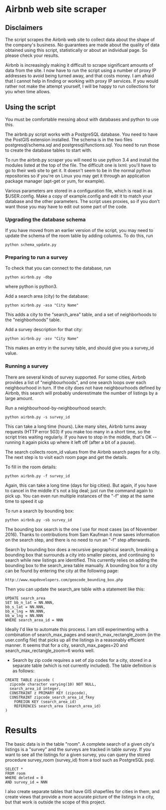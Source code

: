 # Airbnb web site scraper

## Disclaimers

The script scrapes the Airbnb web site to collect data about the shape of the company's business. No guarantees are made about the quality of data obtained using this script, statistically or about an individual page. So please check your results.

Airbnb is increasingly making it difficult to scrape significant amounts of data from the site. I now have to run the script using a number of proxy IP addresses to avoid being turned away, and that costs money. I am afraid that I cannot help in finding or working with proxy IP services. If you would rather not make the attempt yourself, I will be happy to run collections for you when time allows.

## Using the script

You must be comfortable messing about with databases and python to use this.

The airbnb.py script works with a PostgreSQL database. You need to have the PostGIS extension installed. The schema is in the two files postgresql/schema.sql and postgresql/functions.sql. You need to run those to create the database tables to start with.

To run the airbnb.py scraper you will need to use python 3.4 and install the modules listed at the top of the file. The difficult one is lxml: you'll have to go to their web site to get it. It doesn't seem to be in the normal python repositories so if you're on Linux you may get it through an application package manager (apt-get or yum, for example).

Various parameters are stored in a configuration file, which is read in as \$USER.config. Make a copy of example.config and edit it to match your database and the other parameters. The script uses proxies, so if you don't want those you may have to edit out some part of the code.

### Upgrading the database schema

If you have moved from an earlier version of the script, you may need to 
update the schema of the room table by adding columns. To do this, run 

    python schema_update.py

### Preparing to run a survey

To check that you can connect to the database, run

    python airbnb.py -dbp

where python is python3.

Add a search area (city) to the database:

    python airbnb.py -asa "City Name"

This adds a city to the "search_area" table, and a set of neighborhoods to the "neighborhoods" table.

Add a survey description for that city:

    python airbnb.py -asv "City Name"

This makes an entry in the survey table, and should give you a survey_id value.

### Running a survey 

There are several kinds of survey supported. For some cities, Airbnb provides a list of "neighbourhoods", and one search loops over each neighbourhood in turn. If the city does not have neighbourhoods defined by Airbnb, this search will probably underestimate the number of listings by a large amount.

Run a neighbourhood-by-neighbourhood search:

    python airbnb.py -s survey_id

This can take a long time (hours). Like many sites, Airbnb turns away requests (HTTP error 503) if you make too many in a short time, so the script tries waiting regularly. If you have to stop in the middle, that's OK -- running it again picks up where it left off (after a bit of a pause).

The search collects room_id values from the Airbnb search pages for a city. The next step is to visit each room page and get the details.

To fill in the room details:

    python airbnb.py -f survey_id

Again, this can take a long time (days for big cities). But again, if you have to cancel in the middle it's not a big deal; just run the command again to pick up. You can even run multiple instances of the "-f" step at the same time to speed it up

To run a search by bounding box:

    python airbnb.py -sb survey_id

The bounding box search is the one I use for most cases (as of November 2016).
Thanks to contributions from Sam Kaufman it now saves information on the search step, and there is no need to run an "-f" step afterwards.

Search by bounding box does a recursive geographical search, breaking a bounding box that surrounds a city into smaller pieces, and continuing to search while new listings are identified. This currently relies on adding the bounding box to the search_area table manually. A bounding box for a city can be found by entering the city at the following page:

    http://www.mapdevelopers.com/geocode_bounding_box.php

Then you can update the search_are table with a statement like this:

```
UPDATE search_area
SET bb_n_lat = NN.NNN,
bb_s_lat = NN.NNN,
bb_e_lng = NN.NNN,
bb_w_lng = NN.NNN
WHERE search_area_id = NNN
```

Ideally I'd like to automate this process. I am still experimenting with a combination of search_max_pages and search_max_rectangle_zoom (in the user.config file) that picks up all the listings in a reasonably efficient manner. It seems that for a city, search_max_pages=20 and search_max_rectangle_zoom=6 works well.

- Search by zip code requires a set of zip codes for a city, stored in a separate table (which is not currently included). The table definition is 
as follows:

```
CREATE TABLE zipcode (
  zipcode character varying(10) NOT NULL,
  search_area_id integer,
  CONSTRAINT z PRIMARY KEY (zipcode),
  CONSTRAINT zipcode_search_area_id_fkey 
    FOREIGN KEY (search_area_id) 
    REFERENCES search_area (search_area_id)
)
```

# Results

The basic data is in the table "room". A complete search of a given city's listings is a "survey" and the surveys are tracked in table *survey*. If you want to see all the listings for a given survey, you can query the stored procedure survey_room (survey_id) from a tool such as PostgreSQL psql.

```
SELECT *
FROM room
WHERE deleted = 0
AND survey_id = NNN
```

I also create separate tables that have GIS shapefiles for cities in them, and create views that provide a more accurate picture of the listings in a city, but that work is outside the scope of this project.
